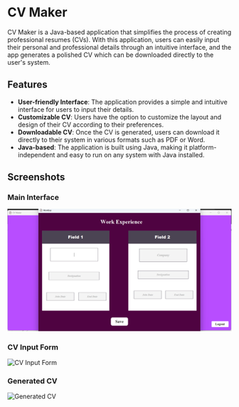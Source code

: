 # CV Maker

CV Maker is a Java-based application that simplifies the process of creating professional resumes (CVs). With this application, users can easily input their personal and professional details through an intuitive interface, and the app generates a polished CV which can be downloaded directly to the user's system.

## Features

- **User-friendly Interface**: The application provides a simple and intuitive interface for users to input their details.
- **Customizable CV**: Users have the option to customize the layout and design of their CV according to their preferences.
- **Downloadable CV**: Once the CV is generated, users can download it directly to their system in various formats such as PDF or Word.
- **Java-based**: The application is built using Java, making it platform-independent and easy to run on any system with Java installed.

## Screenshots

### Main Interface
![Main Interface](images/1.png)

### CV Input Form
![CV Input Form](path/to/your/image2.png)

### Generated CV
![Generated CV](path/to/your/image4.png)


